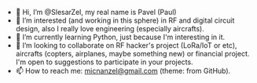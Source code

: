 - 👋 Hi, I’m @SlesarZel, my real name is Pavel (Paul)
- 👀 I’m interested (and working in this sphere) in RF and digital circuit design, also I really love engineering (especially aircrafts).
- 🌱 I’m currently learning Python, just because I'm interesting in it.
- 💞️ I’m looking to collaborate on RF hacker's project (LoRa/IoT or etc), aircrafts (copters, airplanes, maybe something new) or financial project. I'm open to suggestions to participate in your projects.
- 📫 How to reach me: micnanzel@gmail.com (theme: from GitHub).

<!---
SlesarZel/SlesarZel is a ✨ special ✨ repository because its `README.md` (this file) appears on your GitHub profile.
You can click the Preview link to take a look at your changes.
--->
